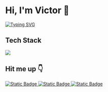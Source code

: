   <!-- <div>
  <h1 style="margin-bottom:35px">Hi, I'm Victor 👋</h1>
  <a href="https://git.io/typing-svg"><img src="https://readme-typing-svg.demolab.com?font=Fira+Code&size=17&duration=2000&pause=800&color=ADBAC7&vCenter=true&random=false&width=435&height=21&lines=Full-Stack+Web+Developer;Computer+Science+Student" alt="Typing SVG" /></a>
  <div>

  <div>
  <h2>About me</h2>
  <p>
  Full-Stack Web Developer and Computer Science Student based in Romania. I possess expertise in both Front-End and Back-End Development, enabling me to engage on different projects with a range of complexities. In my +1 year of experience, I've had the opportunity to work with various technologies and methodologies. I'm committed to applying this experience in delivering high-quality solutions for clients.
  </p>
  </div>

  <div >
  <h2>Hit me up 👇</h2>
  <a href="mailto:pvictor0110@gmail.com" >
  <img alt="Static Badge" src="https://img.shields.io/badge/gmail-yellow?style=for-the-badge&logo=gmail&logoColor=white"/>
  </a>
  <a href="https://pvictordev.netlify.app/" target="blank">
    <img alt="Static Badge" src="https://img.shields.io/badge/website-red?style=for-the-badge&logo=google&logoColor=white"/>
  </a>
  <a href="https://www.linkedin.com/in/victor-purice-dev/" target="_blank">
    <img alt="Static Badge" src="https://img.shields.io/badge/linkedin-blue?style=for-the-badge&logo=linkedin&logoColor=white"/>
  </a>
  </div> -->

  <!-- <div>
    <h2>Tech Stack</h2>
    <a href="https://skillicons.dev">
      <img src="https://skillicons.dev/icons?i=react,ts,tailwind,mongo,nodejs,express" />
    </a>
  </div> -->

<!-- <details>
  <summary>
  <span style="font-size:17px; font-weight:700">Skills </span></summary>
  <div>
    <h3>Languages</h3>
    <a href="https://skillicons.dev">
      <img src="https://skillicons.dev/icons?i=javascript,typescript,php,html,css" />
    </a>
  </div>

  <div>
  <h3>Frameworks and libraries</h3>
  <a href="https://skillicons.dev">
    <img src="https://skillicons.dev/icons?i=react,next,angular,redux,tailwind,bootstrap,mui,express,laravel" />
  </a>
  </div>

  <div>
  <h3>Databases</h3>
  <a href="https://skillicons.dev">
    <img src="https://skillicons.dev/icons?i=mongo,firebase,mysql" />
  </a>
  </div>

  <div>
  <h3>Cloud Hosting</h3>
  <a href="https://skillicons.dev">
    <img src="https://skillicons.dev/icons?i=firebase,heroku,cloudflare" />
  </a>
  </div>

  <div>
  <h3>Testing</h3>
  <a href="https://skillicons.dev">
    <img src="https://skillicons.dev/icons?i=postman,jest" />
  </a>
  </div>

  <div>
  <h3>Software</h3>
  <a href="https://skillicons.dev">
    <img src="https://skillicons.dev/icons?i=git,vscode,visualstudio,figma,ps,webpack,vite" />
  </a>
  </div>
</details>

  <details>
  <summary><span style="font-size:17px; font-weight:700">Github Stats</span></summary>
  <br/>

![pvictordev's Top Languages](https://github-readme-stats.vercel.app/api/top-langs/?username=pvictordev&theme=react&show_icons=true&hide_border=false&layout=compact)

![pvictordev's Stats](https://github-readme-stats.vercel.app/api?username=pvictordev&theme=react&show_icons=true&hide_border=false&count_private=true)

![pvictordev's Streak](https://github-readme-streak-stats.herokuapp.com/?user=pvictordev&theme=react&hide_border=false)

  </details> -->

# Hi, I'm Victor 👋

[![Typing SVG](https://readme-typing-svg.demolab.com?font=Fira+Code&size=17&duration=2000&pause=800&color=ADBAC7&vCenter=true&random=false&width=435&height=21&lines=Full-Stack+Web+Developer;Computer+Science+Student)](https://git.io/typing-svg)

<!-- ## About me

Full-Stack Web Developer and Computer Science Student based in Romania. I possess expertise in both Front-End and Back-End Development, enabling me to engage on different projects with a range of complexities. In my +1 year of experience, I've had the opportunity to work with various technologies and methodologies. I'm committed to applying this experience in delivering high-quality solutions for clients. -->

## Tech Stack
<img src="https://skillicons.dev/icons?i=react,ts,laravel,php,nodejs,express" />


## Hit me up 👇

<a href="mailto:pvictor0110@gmail.com" >
<img alt="Static Badge" src="https://img.shields.io/badge/gmail-yellow?style=for-the-badge&logo=gmail&logoColor=white"/>
</a>
<a href="https://pvictordev.netlify.app/" target="blank">
  <img alt="Static Badge" src="https://img.shields.io/badge/website-red?style=for-the-badge&logo=google&logoColor=white"/>
</a>
<a href="https://www.linkedin.com/in/victor-purice-dev/" target="_blank">
  <img alt="Static Badge" src="https://img.shields.io/badge/linkedin-blue?style=for-the-badge&logo=linkedin&logoColor=white"/>
</a>
